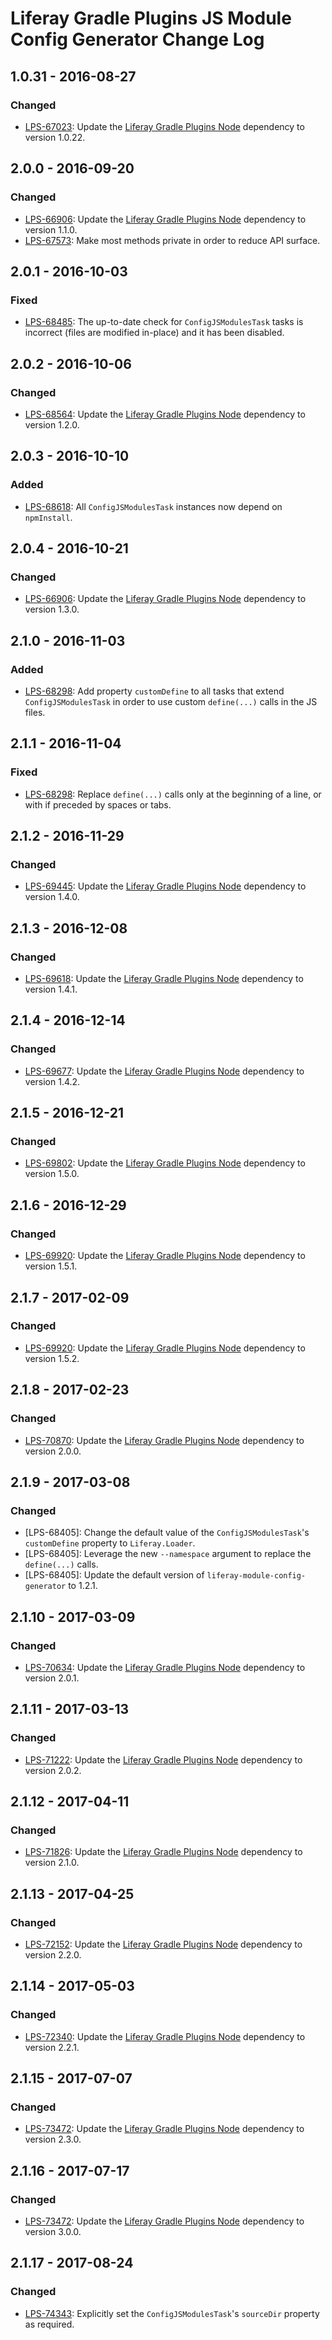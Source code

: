 # Liferay Gradle Plugins JS Module Config Generator Change Log

## 1.0.31 - 2016-08-27

### Changed
- [LPS-67023]: Update the [Liferay Gradle Plugins Node] dependency to version
1.0.22.

## 2.0.0 - 2016-09-20

### Changed
- [LPS-66906]: Update the [Liferay Gradle Plugins Node] dependency to version
1.1.0.
- [LPS-67573]: Make most methods private in order to reduce API surface.

## 2.0.1 - 2016-10-03

### Fixed
- [LPS-68485]: The up-to-date check for `ConfigJSModulesTask` tasks is incorrect
(files are modified in-place) and it has been disabled.

## 2.0.2 - 2016-10-06

### Changed
- [LPS-68564]: Update the [Liferay Gradle Plugins Node] dependency to version
1.2.0.

## 2.0.3 - 2016-10-10

### Added
- [LPS-68618]: All `ConfigJSModulesTask` instances now depend on `npmInstall`.

## 2.0.4 - 2016-10-21

### Changed
- [LPS-66906]: Update the [Liferay Gradle Plugins Node] dependency to version
1.3.0.

## 2.1.0 - 2016-11-03

### Added
- [LPS-68298]: Add property `customDefine` to all tasks that extend
`ConfigJSModulesTask` in order to use custom `define(...)` calls in the JS
files.

## 2.1.1 - 2016-11-04

### Fixed
- [LPS-68298]: Replace `define(...)` calls only at the beginning of a line, or
with if preceded by spaces or tabs.

## 2.1.2 - 2016-11-29

### Changed
- [LPS-69445]: Update the [Liferay Gradle Plugins Node] dependency to version
1.4.0.

## 2.1.3 - 2016-12-08

### Changed
- [LPS-69618]: Update the [Liferay Gradle Plugins Node] dependency to version
1.4.1.

## 2.1.4 - 2016-12-14

### Changed
- [LPS-69677]: Update the [Liferay Gradle Plugins Node] dependency to version
1.4.2.

## 2.1.5 - 2016-12-21

### Changed
- [LPS-69802]: Update the [Liferay Gradle Plugins Node] dependency to version
1.5.0.

## 2.1.6 - 2016-12-29

### Changed
- [LPS-69920]: Update the [Liferay Gradle Plugins Node] dependency to version
1.5.1.

## 2.1.7 - 2017-02-09

### Changed
- [LPS-69920]: Update the [Liferay Gradle Plugins Node] dependency to version
1.5.2.

## 2.1.8 - 2017-02-23

### Changed
- [LPS-70870]: Update the [Liferay Gradle Plugins Node] dependency to version
2.0.0.

## 2.1.9 - 2017-03-08

### Changed
- [LPS-68405]: Change the default value of the `ConfigJSModulesTask`'s
`customDefine` property to `Liferay.Loader`.
- [LPS-68405]: Leverage the new `--namespace` argument to replace the
`define(...)` calls.
- [LPS-68405]: Update the default version of `liferay-module-config-generator`
to 1.2.1.

## 2.1.10 - 2017-03-09

### Changed
- [LPS-70634]: Update the [Liferay Gradle Plugins Node] dependency to version
2.0.1.

## 2.1.11 - 2017-03-13

### Changed
- [LPS-71222]: Update the [Liferay Gradle Plugins Node] dependency to version
2.0.2.

## 2.1.12 - 2017-04-11

### Changed
- [LPS-71826]: Update the [Liferay Gradle Plugins Node] dependency to version
2.1.0.

## 2.1.13 - 2017-04-25

### Changed
- [LPS-72152]: Update the [Liferay Gradle Plugins Node] dependency to version
2.2.0.

## 2.1.14 - 2017-05-03

### Changed
- [LPS-72340]: Update the [Liferay Gradle Plugins Node] dependency to version
2.2.1.

## 2.1.15 - 2017-07-07

### Changed
- [LPS-73472]: Update the [Liferay Gradle Plugins Node] dependency to version
2.3.0.

## 2.1.16 - 2017-07-17

### Changed
- [LPS-73472]: Update the [Liferay Gradle Plugins Node] dependency to version
3.0.0.

## 2.1.17 - 2017-08-24

### Changed
- [LPS-74343]: Explicitly set the `ConfigJSModulesTask`'s `sourceDir` property
as required.

[Liferay Gradle Plugins Node]: https://github.com/liferay/liferay-portal/tree/master/modules/sdk/gradle-plugins-node
[LPS-66906]: https://issues.liferay.com/browse/LPS-66906
[LPS-67023]: https://issues.liferay.com/browse/LPS-67023
[LPS-67573]: https://issues.liferay.com/browse/LPS-67573
[LPS-68485]: https://issues.liferay.com/browse/LPS-68485
[LPS-68564]: https://issues.liferay.com/browse/LPS-68564
[LPS-68618]: https://issues.liferay.com/browse/LPS-68618
[LPS-68298]: https://issues.liferay.com/browse/LPS-68298
[LPS-69445]: https://issues.liferay.com/browse/LPS-69445
[LPS-69618]: https://issues.liferay.com/browse/LPS-69618
[LPS-69677]: https://issues.liferay.com/browse/LPS-69677
[LPS-69802]: https://issues.liferay.com/browse/LPS-69802
[LPS-69920]: https://issues.liferay.com/browse/LPS-69920
[LPS-70634]: https://issues.liferay.com/browse/LPS-70634
[LPS-70870]: https://issues.liferay.com/browse/LPS-70870
[LPS-71222]: https://issues.liferay.com/browse/LPS-71222
[LPS-71826]: https://issues.liferay.com/browse/LPS-71826
[LPS-72152]: https://issues.liferay.com/browse/LPS-72152
[LPS-72340]: https://issues.liferay.com/browse/LPS-72340
[LPS-73472]: https://issues.liferay.com/browse/LPS-73472
[LPS-74343]: https://issues.liferay.com/browse/LPS-74343